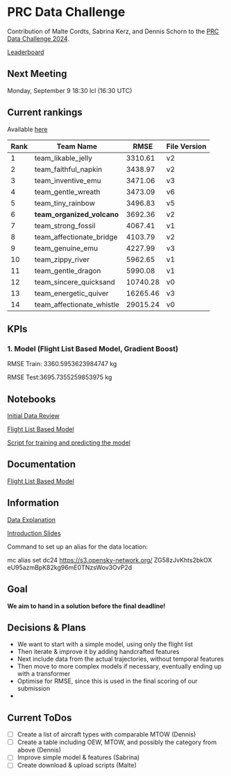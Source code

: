 # PRC Data Challenge

Contribution of Malte Cordts, Sabrina Kerz, and Dennis Schorn to the [PRC Data Challenge 2024](https://ansperformance.eu/study/data-challenge/).

[Leaderboard](https://datacomp.opensky-network.org/results)

## Next Meeting
Monday, September 9 18:30 lcl (16:30 UTC)

## Current rankings

Available [here](https://datacomp.opensky-network.org/api/rankings)

<!--result-start-->
| Rank | Team Name | RMSE | File Version |
| ---- | --------- | ---- | ------------ |
| 1 | team_likable_jelly | 3310.61 | v2 |
| 2 | team_faithful_napkin | 3438.97 | v2 |
| 3 | team_inventive_emu | 3471.06 | v3 |
| 4 | team_gentle_wreath | 3473.09 | v6 |
| 5 | team_tiny_rainbow | 3496.83 | v5 |
| 6 | **team_organized_volcano** | 3692.36 | v2 |
| 7 | team_strong_fossil | 4067.41 | v1 |
| 8 | team_affectionate_bridge | 4103.79 | v2 |
| 9 | team_genuine_emu | 4227.99 | v3 |
| 10 | team_zippy_river | 5962.65 | v1 |
| 11 | team_gentle_dragon | 5990.08 | v1 |
| 12 | team_sincere_quicksand | 10740.28 | v0 |
| 13 | team_energetic_quiver | 16265.46 | v3 |
| 14 | team_affectionate_whistle | 29015.24 | v0 |
<!--result-end-->

## KPIs 
### 1. Model (Flight List Based Model, Gradient Boost)
RMSE Train: 3360.5953623984747 kg 

RMSE Test:3695.7355259853975 kg 

## Notebooks
[Initial Data Review](https://colab.research.google.com/drive/1WMxJp5L7vl9GBKhZzXFJeXjvI1MgSNON#scrollTo=p6q00gZ2aoNO) 

[Flight List Based Model](https://colab.research.google.com/drive/1h_4Kw_Kx4-c8agqgn95yTxK5HRhB2JIF)

[Script for training and predicting the model](https://colab.research.google.com/drive/1mKO-b7YfdCXVuNLkEvr6OccVzr4FLsp0?usp=sharing)

## Documentation

[Flight List Based Model](https://docs.google.com/document/d/1--aCGaPIoykFuH6jPuZkSNKuL8PHXe96vltabt59e6Y/edit)

## Information
[Data Explanation](https://drive.google.com/file/d/1qJPLEoQPBFM8mL6tLpiV-vdHZd88V_wM/view?usp=drive_link) 

[Introduction Slides](https://drive.google.com/file/d/1aDVe83t2N_of7b_DXSE8yEuQ1MaV0RpH/view?usp=drive_link) 

Command to set up an alias for the data location:

mc alias set dc24 https://s3.opensky-network.org/ ZG58zJvKhts2bkOX eU95azmBpK82kg96mE0TNzsWov3OvP2d

## Goal
**We aim to hand in a solution before the final deadline!**

## Decisions & Plans
- We want to start with a simple model, using only the flight list
- Then iterate & improve it by adding handcrafted features
- Next include data from the actual trajectories, without temporal features
- Then move to more complex models if necessary, eventually ending up with a transformer
- Optimise for RMSE, since this is used in the final scoring of our submission
- 

## Current ToDos
- [ ] Create a list of aircraft types with comparable MTOW (Dennis)
- [ ] Create a table including OEW, MTOW, and possibly the category from above (Dennis)
- [ ] Improve simple model & features (Sabrina)
- [ ] Create download & upload scripts (Malte)

